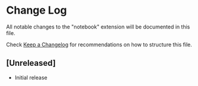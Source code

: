 # Change Log

All notable changes to the "notebook" extension will be documented in this file.

Check [Keep a Changelog](http://keepachangelog.com/) for recommendations on how to structure this file.

## [Unreleased]

- Initial release
